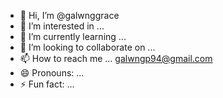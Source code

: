 - 👋 Hi, I’m @galwnggrace
- 👀 I’m interested in ...
- 🌱 I’m currently learning ...
- 💞️ I’m looking to collaborate on ...
- 📫 How to reach me ... galwngp94@gmail.com
- 😄 Pronouns: ...
- ⚡ Fun fact: ...

<!---
galwnggrace/galwnggrace is a ✨ special ✨ repository because its `README.md` (this file) appears on your GitHub profile.
You can click the Preview link to take a look at your changes.
--->
